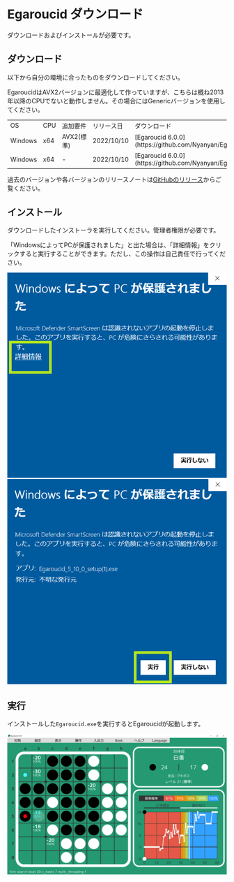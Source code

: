 # Egaroucid ダウンロード

ダウンロードおよびインストールが必要です。



## ダウンロード

以下から自分の環境に合ったものをダウンロードしてください。



EgaroucidはAVX2バージョンに最適化して作っていますが、こちらは概ね2013年以降のCPUでないと動作しません。その場合にはGenericバージョンを使用してください。



<table>
    <tr>
        <td>OS</td>
        <td>CPU</td>
        <td>追加要件</td>
        <td>リリース日</td>
        <td>ダウンロード</td>
    </tr>
    <tr>
        <td>Windows</td>
        <td>x64</td>
        <td>AVX2(標準)</td>
        <td>2022/10/10</td>
        <td>[Egaroucid 6.0.0](https://github.com/Nyanyan/Egaroucid/releases/download/v6.0.0/Egaroucid_6_0_0_setup_Windows.exe)</td>
    </tr>
    <tr>
        <td>Windows</td>
        <td>x64</td>
        <td>-</td>
        <td>2022/10/10</td>
        <td>[Egaroucid 6.0.0](https://github.com/Nyanyan/Egaroucid/releases/download/v6.0.0/Egaroucid_6_0_0_setup_Windows.exe)</td>
    </tr>
</table>


過去のバージョンや各バージョンのリリースノートは[GitHubのリリース](https://github.com/Nyanyan/Egaroucid/releases)からご覧ください。



## インストール

ダウンロードしたインストーラを実行してください。管理者権限が必要です。



「WindowsによってPCが保護されました」と出た場合は、「詳細情報」をクリックすると実行することができます。ただし、この操作は自己責任で行ってください。

<div class="centering_box">
    <img class="pic2" src="img/cant_run1.png">
    <img class="pic2" src="img/cant_run2.png">
</div>



## 実行

インストールした<code>Egaroucid.exe</code>を実行するとEgaroucidが起動します。

<div class="centering_box">
    <img class="pic" src="img/egaroucid.png">
</div>
